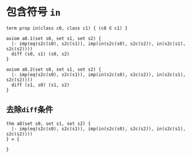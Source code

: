 
# 包含符号 `in` 


```follow
term prop in(class c0, class c1) { (c0 ∈ c1) }
```

```follow
axiom a8.1(set s0, set s1, set s2) {
  |- imp(eq(s2c(s0), s2c(s1)), imp(in(s2c(s0), s2c(s2)), in(s2c(s1), s2c(s2))))
  diff (s0, s1) (s0, s2)
}
```

```follow
axiom a8.2(set s0, set s1, set s2) {
  |- imp(eq(s2c(s0), s2c(s1)), imp(in(s2c(s0), s2c(s2)), in(s2c(s1), s2c(s2))))
  diff (s1, s0) (s1, s2)
}
```

## 去除`diff`条件

```follow
thm a8(set s0, set s1, set s2) {
  |- imp(eq(s2c(s0), s2c(s1)), imp(in(s2c(s0), s2c(s2)), in(s2c(s1), s2c(s2))))
} = {

}
```